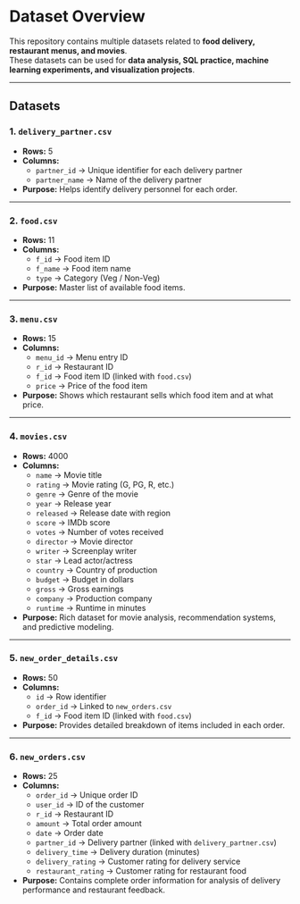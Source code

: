 # Dataset Overview

This repository contains multiple datasets related to **food delivery, restaurant menus, and movies**.  
These datasets can be used for **data analysis, SQL practice, machine learning experiments, and visualization projects**.  

---

## Datasets

### 1. `delivery_partner.csv`
- **Rows:** 5  
- **Columns:**  
  - `partner_id` → Unique identifier for each delivery partner  
  - `partner_name` → Name of the delivery partner  
- **Purpose:** Helps identify delivery personnel for each order.

---

### 2. `food.csv`
- **Rows:** 11  
- **Columns:**  
  - `f_id` → Food item ID  
  - `f_name` → Food item name  
  - `type` → Category (Veg / Non-Veg)  
- **Purpose:** Master list of available food items.

---

### 3. `menu.csv`
- **Rows:** 15  
- **Columns:**  
  - `menu_id` → Menu entry ID  
  - `r_id` → Restaurant ID  
  - `f_id` → Food item ID (linked with `food.csv`)  
  - `price` → Price of the food item  
- **Purpose:** Shows which restaurant sells which food item and at what price.  

---

### 4. `movies.csv`
- **Rows:** 4000  
- **Columns:**  
  - `name` → Movie title  
  - `rating` → Movie rating (G, PG, R, etc.)  
  - `genre` → Genre of the movie  
  - `year` → Release year  
  - `released` → Release date with region  
  - `score` → IMDb score  
  - `votes` → Number of votes received  
  - `director` → Movie director  
  - `writer` → Screenplay writer  
  - `star` → Lead actor/actress  
  - `country` → Country of production  
  - `budget` → Budget in dollars  
  - `gross` → Gross earnings  
  - `company` → Production company  
  - `runtime` → Runtime in minutes  
- **Purpose:** Rich dataset for movie analysis, recommendation systems, and predictive modeling.

---

### 5. `new_order_details.csv`
- **Rows:** 50  
- **Columns:**  
  - `id` → Row identifier  
  - `order_id` → Linked to `new_orders.csv`  
  - `f_id` → Food item ID (linked with `food.csv`)  
- **Purpose:** Provides detailed breakdown of items included in each order.  

---

### 6. `new_orders.csv`
- **Rows:** 25  
- **Columns:**  
  - `order_id` → Unique order ID  
  - `user_id` → ID of the customer  
  - `r_id` → Restaurant ID  
  - `amount` → Total order amount  
  - `date` → Order date  
  - `partner_id` → Delivery partner (linked with `delivery_partner.csv`)  
  - `delivery_time` → Delivery duration (minutes)  
  - `delivery_rating` → Customer rating for delivery service  
  - `restaurant_rating` → Customer rating for restaurant food  
- **Purpose:** Contains complete order information for analysis of delivery performance and restaurant feedback.  

